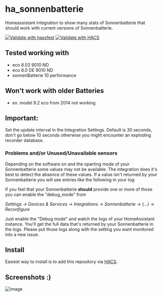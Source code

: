 # ha_sonnenbatterie
Homeassistant integration to show many stats of Sonnenbatterie
that should work with current versions of Sonnenbatterie.

[![Validate with hassfest](https://github.com/weltmeyer/ha_sonnenbatterie/actions/workflows/hassfest.yaml/badge.svg)](https://github.com/weltmeyer/ha_sonnenbatterie/actions/workflows/hassfest.yaml)
[![Validate with HACS](https://github.com/weltmeyer/ha_sonnenbatterie/actions/workflows/validate.yaml/badge.svg)](https://github.com/weltmeyer/ha_sonnenbatterie/actions/workflows/hassfest.yaml)

## Tested working with
* eco 8.03 9010 ND
* eco 8.0 DE 9010 ND
* sonnenBatterie 10 performance

## Won't work with older Batteries
* ex. model 9.2 eco from 2014 not working

## Important: ###
Set the update interval in the Integration Settings. Default is 30 seconds, don't
go below 10 seconds otherwise you might encounter an exploding recorder database.

### Problems and/or Unused/Unavailable sensors
Depending on the software on and the oparting mode of your Sonnenbatterie some
values may not be available. The integration does it's best to detect the absence
of these values. If a value isn't returned by your Sonnenbatterie you will see
entries like the following in your log:

If you feel that your Sonnenbatterie **should** provide one or more of those
you can enable the "debug_mode" from

_Settings -> Devices & Services -> Integrations -> Sonnenbatterie -> (...) -> Reconfigure_

Just enable the "Debug mode" and watch the logs of your HomeAssistant instance.
You'll get the full data that's returned by your Sonnenbatterie in the logs. 
Please put those logs along with the setting you want monitored into a new issue.

## Install
Easiest way to install is to add this repository via [HACS](https://hacs.xyz).

## Screenshots :)
![image](https://user-images.githubusercontent.com/1668465/78452159-ed2d7d80-7689-11ea-9e30-3a66ecc2372a.png)
